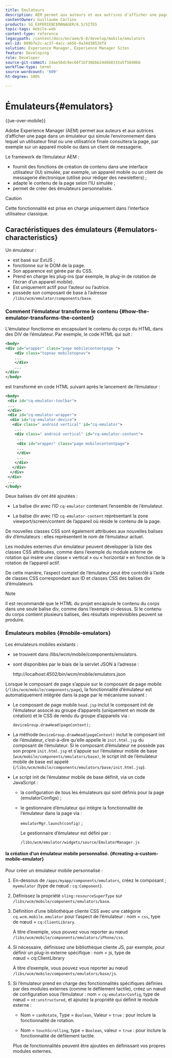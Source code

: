 ```yaml
---
title: Émulateurs
description: AEM permet aux auteurs et aux autrices d’afficher une page dans un émulateur qui simule l’environnement dans lequel un utilisateur final ou une utilisatrice finale consultera la page.
contentOwner: Guillaume Carlino
products: SG_EXPERIENCEMANAGER/6.5/SITES
topic-tags: mobile-web
content-type: reference
legacypath: /content/docs/en/aem/6-0/develop/mobile/emulators
exl-id: 009b7e2c-ac37-4acc-a656-0a34d3853dfd
solution: Experience Manager, Experience Manager Sites
feature: Developing
role: Developer
source-git-commit: 2dae56dc9ec66f1bf36bbb24d6b0315a5f5040bb
workflow-type: tm+mt
source-wordcount: '609'
ht-degree: 100%

---
```


# Émulateurs{#emulators}

{{ue-over-mobile}}

Adobe Experience Manager (AEM) permet aux auteurs et aux autrices d’afficher une page dans un émulateur qui simule l’environnement dans lequel un utilisateur final ou une utilisatrice finale consultera la page, par exemple sur un appareil mobile ou dans un client de messagerie.

Le framework de l’émulateur AEM :

* fournit des fonctions de création de contenu dans une interface utilisateur (IU) simulée, par exemple, un appareil mobile ou un client de messagerie électronique (utilisé pour rédiger des newsletters) ;
* adapte le contenu de la page selon l’IU simulée ;
* permet de créer des émulateurs personnalisés.

>[!CAUTION]
>
>Cette fonctionnalité est prise en charge uniquement dans l’interface utilisateur classique.

## Caractéristiques des émulateurs {#emulators-characteristics}

Un émulateur :

* est basé sur ExtJS ;
* fonctionne sur le DOM de la page.
* Son apparence est gérée par du CSS.
* Prend en charge les plug-ins (par exemple, le plug-in de rotation de l’écran d’un appareil mobile).
* Est uniquement actif pour l’auteur ou l’autrice.
* possède son composant de base à l’adresse `/libs/wcm/emulator/components/base`.

### Comment l’émulateur transforme le contenu {#how-the-emulator-transforms-the-content}

L’émulateur fonctionne en encapsulant le contenu du corps du HTML dans des DIV de l’émulateur. Par exemple, le code HTML qui suit :

```xml
<body>
<div id="wrapper" class="page mobilecontentpage ">
    <div class="topnav mobiletopnav">
    ...
    </div>
    ...
</div>
</body>
```

est transformé en code HTML suivant après le lancement de l’émulateur :

```xml
<body>
 <div id="cq-emulator-toolbar">
 ...
 </div>
 <div id="cq-emulator-wrapper">
  <div id="cq-emulator-device">
   <div class=" android vertical" id="cq-emulator">
    ...
    <div class=" android vertical" id="cq-emulator-content">
     ...
     <div id="wrapper" class="page mobilecontentpage">
     ...
     </div>
     ...
    </div>
   </div>
  </div>
 </div>
 ...
</body>
```

Deux balises div ont été ajoutées :

* La balise div avec l’ID `cq-emulator` contenant l’ensemble de l’émulateur.

* La balise div avec l’ID `cq-emulator-content` représentant la zone viewport/screen/content de l’appareil où réside le contenu de la page.

De nouvelles classes CSS sont également attribuées aux nouvelles balises div d’émulateurs : elles représentent le nom de l’émulateur actuel.

Les modules externes d’un émulateur peuvent développer la liste des classes CSS attribuées, comme dans l’exemple du module externe de rotation qui insère une classe « vertical » ou « horizontal » en fonction de la rotation de l’appareil actif.

De cette manière, l’aspect complet de l’émulateur peut être contrôlé à l’aide de classes CSS correspondant aux ID et classes CSS des balises div d’émulateurs.

>[!NOTE]
>
>Il est recommandé que le HTML du projet encapsule le contenu du corps dans une seule balise div, comme dans l’exemple ci-dessus. Si le contenu du corps contient plusieurs balises, des résultats imprévisibles peuvent se produire.

### Émulateurs mobiles {#mobile-emulators}

Les émulateurs mobiles existants :

* se trouvent dans /libs/wcm/mobile/components/emulators.
* sont disponibles par le biais de la servlet JSON à l’adresse :

  http://localhost:4502/bin/wcm/mobile/emulators.json

Lorsque le composant de page s’appuie sur le composant de page mobile (`/libs/wcm/mobile/components/page`), la fonctionnalité d’émulateur est automatiquement intégrée dans la page par le mécanisme suivant :

* Le composant de page mobile `head.jsp` inclut le composant init de l’émulateur associé au groupe d’appareils (uniquement en mode de création) et le CSS de rendu du groupe d’appareils via :

  `deviceGroup.drawHead(pageContext);`

* La méthode `DeviceGroup.drawHead(pageContext)` inclut le composant init de l’émulateur, c’est-à-dire qu’elle appelle le `init.html.jsp` du composant de l’émulateur. Si le composant d’émulateur ne possède pas son propre `init.html.jsp` et s’appuie sur l’émulateur mobile de base (`wcm/mobile/components/emulators/base)`, le script init de l’émulateur mobile de base est appelé (`/libs/wcm/mobile/components/emulators/base/init.html.jsp`).

* Le script init de l’émulateur mobile de base définit, via un code JavaScript :

   * la configuration de tous les émulateurs qui sont définis pour la page (emulatorConfigs) ;
   * le gestionnaire d’émulateur qui intègre la fonctionnalité de l’émulateur dans la page via :

     `emulatorMgr.launch(config)` ;

     Le gestionnaire d’émulateur est défini par :

     `/libs/wcm/emulator/widgets/source/EmulatorManager.js`

#### la création d’un émulateur mobile personnalisé. {#creating-a-custom-mobile-emulator}

Pour créer un émulateur mobile personnalisé :

1. En-dessous de `/apps/myapp/components/emulators`, créez le composant ; `myemulator` (type de nœud : `cq:Component`).

1. Définissez la propriété `sling:resourceSuperType` sur `/libs/wcm/mobile/components/emulators/base`.

1. Définition d’une bibliothèque cliente CSS avec une catégorie `cq.wcm.mobile.emulator` pour l’aspect de l’émulateur : nom = `css`, type de nœud = `cq:ClientLibrary`.

   À titre d’exemple, vous pouvez vous reporter au nœud `/libs/wcm/mobile/components/emulators/iPhone/css`.

1. Si nécessaire, définissez une bibliothèque cliente JS, par exemple, pour définir un plug-in externe spécifique : nom = js, type de nœud = cq:ClientLibrary

   À titre d’exemple, vous pouvez vous reporter au nœud `/libs/wcm/mobile/components/emulators/base/js`.

1. Si l’émulateur prend en charge des fonctionnalités spécifiques définies par des modules externes (comme le défilement tactile), créez un nœud de configuration sous l’émulateur : nom = `cq:emulatorConfig`, type de nœud = `nt:unstructured`, et ajoutez la propriété qui définit le module externe :

   * Nom = `canRotate`, Type = `Boolean`, Valeur = `true` : pour inclure la fonctionnalité de rotation.

   * Nom = `touchScrolling`, type = `Boolean`, valeur = `true` : pour inclure la fonctionnalité de défilement tactile.

   Plus de fonctionnalités peuvent être ajoutées en définissant vos propres modules externes.
